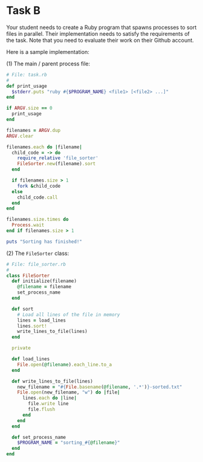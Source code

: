# Task B

Your student needs to create a Ruby program that spawns processes to sort files in parallel. Their implementation needs
to satisfy the requirements of the task. Note that you need to evaluate their work on their Github account.

Here is a sample implementation:

(1) The main / parent process file:

``` ruby
# File: task.rb
#
def print_usage
  $stderr.puts "ruby #{$PROGRAM_NAME} <file1> [<file2> ...]"
end

if ARGV.size == 0
  print_usage
end

filenames = ARGV.dup
ARGV.clear

filenames.each do |filename|
  child_code = -> do
    require_relative 'file_sorter'
    FileSorter.new(filename).sort
  end

  if filenames.size > 1
    fork &child_code
  else
    child_code.call
  end
end

filenames.size.times do
  Process.wait
end if filenames.size > 1

puts "Sorting has finished!"
```

(2) The `FileSorter` class:

``` ruby
# File: file_sorter.rb
#
class FileSorter
  def initialize(filename)
    @filename = filename
    set_process_name
  end

  def sort
    # Load all lines of the file in memory
    lines = load_lines
    lines.sort!
    write_lines_to_file(lines)
  end

  private

  def load_lines
    File.open(@filename).each_line.to_a
  end

  def write_lines_to_file(lines)
    new_filename = "#{File.basename(@filename, '.*')}-sorted.txt"
    File.open(new_filename, "w") do |file|
      lines.each do |line|
        file.write line
        file.flush
      end
    end
  end

  def set_process_name
    $PROGRAM_NAME = "sorting_#{@filename}"
  end
end
```

